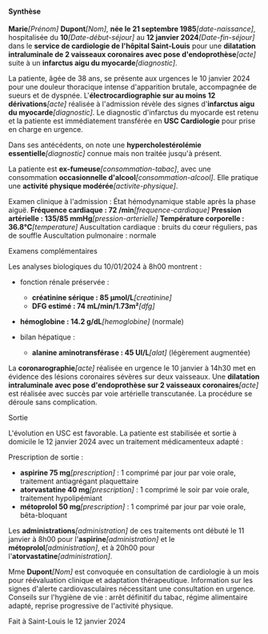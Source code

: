 #### Synthèse

**Marie**_[Prénom]_ **Dupont**_[Nom]_, **née le 21 septembre 1985**_[date-naissance]_, hospitalisée du **10**_[Date-début-séjour]_ au **12 janvier 2024**_[Date-fin-séjour]_ dans le **service de cardiologie de l'hôpital Saint-Louis** pour une **dilatation intraluminale de 2 vaisseaux coronaires avec pose d'endoprothèse**_[acte]_ suite à un **infarctus aigu du myocarde**_[diagnostic]_.

La patiente, âgée de 38 ans, se présente aux urgences le 10 janvier 2024 pour une douleur thoracique intense d'apparition brutale, accompagnée de sueurs et de dyspnée. L'**électrocardiographie sur au moins 12 dérivations**_[acte]_ réalisée à l'admission révèle des signes d'**infarctus aigu du myocarde**_[diagnostic]_. Le diagnostic d'infarctus du myocarde est retenu et la patiente est immédiatement transférée en **USC Cardiologie** pour prise en charge en urgence.

Dans ses antécédents, on note une **hypercholestérolémie essentielle**_[diagnostic]_ connue mais non traitée jusqu'à présent.

La patiente est **ex-fumeuse**_[consommation-tabac]_, avec une consommation **occasionnelle d'alcool**_[consommation-alcool]_. Elle pratique une **activité physique modérée**_[activite-physique]_.

Examen clinique à l'admission :
État hémodynamique stable après la phase aiguë.
**Fréquence cardiaque : 72 /min**_[frequence-cardiaque]_
**Pression artérielle : 135/85 mmHg**_[pression-arterielle]_
**Température corporelle : 36.8°C**_[temperature]_
Auscultation cardiaque : bruits du cœur réguliers, pas de souffle
Auscultation pulmonaire : normale

Examens complémentaires

Les analyses biologiques du 10/01/2024 à 8h00 montrent :

- fonction rénale préservée :
  - **créatinine sérique : 85 µmol/L**_[creatinine]_
  - **DFG estimé : 74 mL/min/1.73m²**_[dfg]_

- **hémoglobine : 14.2 g/dL**_[hemoglobine]_ (normale)

- bilan hépatique :
  - **alanine aminotransférase : 45 UI/L**_[alat]_ (légèrement augmentée)

La **coronarographie**_[acte]_ réalisée en urgence le 10 janvier à 14h30 met en évidence des lésions coronaires sévères sur deux vaisseaux. Une **dilatation intraluminale avec pose d'endoprothèse sur 2 vaisseaux coronaires**_[acte]_ est réalisée avec succès par voie artérielle transcutanée. La procédure se déroule sans complication.

Sortie

L'évolution en USC est favorable. La patiente est stabilisée et sortie à domicile le 12 janvier 2024 avec un traitement médicamenteux adapté :

Prescription de sortie :
- **aspirine 75 mg**_[prescription]_ : 1 comprimé par jour par voie orale, traitement antiagrégant plaquettaire
- **atorvastatine 40 mg**_[prescription]_ : 1 comprimé le soir par voie orale, traitement hypolipémiant
- **métoprolol 50 mg**_[prescription]_ : 1 comprimé par jour par voie orale, bêta-bloquant

Les **administrations**_[administration]_ de ces traitements ont débuté le 11 janvier à 8h00 pour l'**aspirine**_[administration]_ et le **métoprolol**_[administration]_, et à 20h00 pour l'**atorvastatine**_[administration]_.

Mme **Dupont**_[Nom]_ est convoquée en consultation de cardiologie à un mois pour réévaluation clinique et adaptation thérapeutique. Information sur les signes d'alerte cardiovasculaires nécessitant une consultation en urgence. Conseils sur l'hygiène de vie : arrêt définitif du tabac, régime alimentaire adapté, reprise progressive de l'activité physique.

Fait à Saint-Louis le 12 janvier 2024
